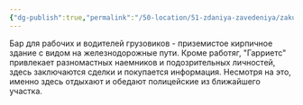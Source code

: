 ```yaml
---
{"dg-publish":true,"permalink":"/50-location/51-zdaniya-zavedeniya/zakusochnaya-garriets/","tags":["локация/заведение"]}
---
```


Бар для рабочих и водителей грузовиков - приземистое кирпичное здание с видом на железнодорожные пути. Кроме работяг, "Гарриетс" привлекает разномастных наемников и подозрительных личностей, здесь заключаются сделки и покупается информация. Несмотря на это, именно здесь отдыхают и обедают полицейские из ближайшего участка. 